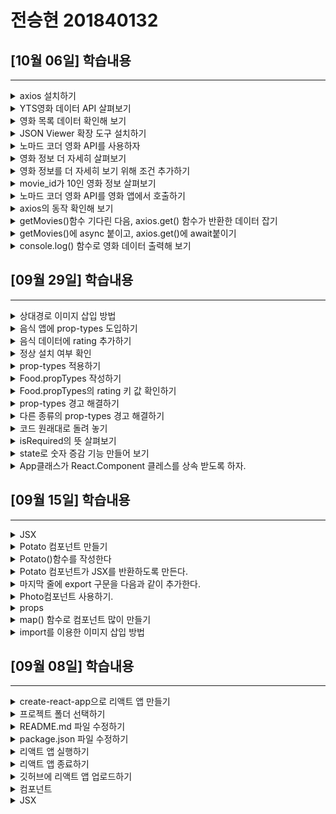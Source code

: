 # 전승현 201840132 

##  [10월 06일] 학습내용
------

<details>
<summary>axios 설치하기</summary>

1. javascript에서는 영화 데이터를 로딩 할 때 fetch()함수를 사용한다. 
2. 하지만 이 시간은 javascript시간이 아님으로 그 대신 axios를 사용하도록 한다.
3. public 폴더에 images폴더를 생성한다
4. 터미널에서 다음과 같이 입력하여 axios를 설치한다.
~~~
> npm install axios
~~~


</details>

<details>
<summary>  YTS영화 데이터 API 살펴보기</summary>

1. 브라우저 주소창에 yts.lt/api 라고 입력하고, YTS영화 데이터 API 사이트에 접속해 보자.
2. 앞으로 사용할 API는 'List Movies API'이다.
3. List Movies를 클릭한다. 로그인 하지 않아도 된다.
4. API는 특정 주소를 입력하면 그 주소에 맞는 결과를 보내 준다.
5. 조건도 붙일 수 있도록 제공한다.
6. 우리는 Endpoint의 가장 위에 있는 주소를 사용한다. 이 주소는 최신 영화 20개에 대한 데이터를 기
본으로 보내 준다



</details>


<details>
<summary>영화 목록 데이터 확인해 보기</summary>

1. • 브라우저에서 Endpoint의 주소 중 json으로 끝나는 주소를 입력한다.
2. • min스타일로 제공되기 때문에 보기가 아주 불편하다.



</details>

<details>
<summary> JSON Viewer 확장 도구 설치하기</summary>

1. JSON Viewer라는 확장 도구를 설치하면 정상적으로 볼 수 있다.
2. 크롬 웹스토어에서 JSON Viewer라고 검색하고 설치한다



</details>

<details>
<summary>노마드 코더 영화 API를 사용하자</summary>

1. API GitHub에 접속해 보면 README.md 소개 글에 다음과 같은 내용이 있다
2. YTS의 endpoint /list_movies.json을 사용하려면 yts-proxy.now.sh에 /list_movies.json을 붙이
면 된다.
3. 만일 YTS의 다른 endpoint와 함께 노마드 코더 영화 API를 사용하려면,
yts-proxy.now.sh에 endpoint를 붙이면 된다.

</details>


<details>
<summary>영화 정보 더 자세히 살펴보기</summary>

1. 영화정보를 좀더 자세히 살펴보자
2. 주소창에 yts-proxy.now.sh/movie_details.json라고 접속하면 아무 것도 출력되지 않는다.
3. API가 movie_id라는 조건을 요구하기 때문이다.


</details>


<details>
<summary>영화 정보를 더 자세히 보기 위해 조건 추가하기</summary>

1. yts.mx/api#mivie_details에 접속하면
movie_details Endpoint는 movie_id가 필수임을 알
수 있다.
2. 즉 yts-proxy.now.sh/list_movies.json에 movie_id를
추가해야 한다.
3. Example에 있는 주소를 보면 movie_id를 어떻게 추가
하는지 알 수 있다.


</details>

<details>
<summary> movie_id가 10인 영화 정보 살펴보기</summary>

1. yts-proxy.now.sh/list_movies.json?movie_id=10 이하고 접속하면 아이디가 10인 영화의 자세
한 정보를 볼 수 있다.



</details>


<details>
<summary>노마드 코더 영화 API를 영화 앱에서 호출하기</summary>

1. API를 사용하려면 axios를 import한 다음, componentDidMount()함수에서 axios로 API를 호출
하면 된다
2. axios.get()함수의 인자에 URL을 전달하여 API를 호출했다
3. setTimeout은 이제 사용할 필요가 없으니 삭제한다.
4. 실행해 보면 여전히 Loading... 이라고만 나온다.

</details>

<details>
<summary>axios의 동작 확인해 보기</summary>

1. axios가 동작하는지 살펴보자.
2. network탭을 열고 브라우저 새로고침(Ctrl+F5)을 한다
3. name이라는 항목에 list_movies.json이라고 나온 부분이 바로 axios가 API를 호출해서 발생한 것
이다.

</details>

<details>
<summary>getMovies()함수 기다린 다음, axios.get() 함수가 반환한 데이터 잡기</summary>

1. getMovies()함수를 만들고, 이 함수 안에서 axios.get()이 실행하도록 한다.
2. axios.get()의 return값은 movies에 저장한다. 
3. componentDidMount()함수가 실행되면 this.getMovie()가 실행된다
4. 이때 자바스크립트에게 getMovies()함수는 시간이 필요하다는 것을 알려야 하는데 이때 사용되는
것이 async, await 이다.

</details>


<details>
<summary> getMovies()에 async 붙이고, axios.get()에 await붙이기</summary>

1. 시간이 필요하다는 것을 알리기 위해서는 async, await 키워드가 필요하다. 
2. 자바스크립트에게 시간이 필요하다는 것을 알리려면 async를 ()앞에 붙이고,
3. 실제 시간이 필요한 대상인 axios.get()함수 에는 await을 붙인다.


</details>

<details>
<summary>  console.log() 함수로 영화 데이터 출력해 보기 </summary>

1. 앞에서 우리가 작업한 결과로 API가 보내준 데이터는 movies에 들어가 있을 것이다. 
2. console을 통해 출력해 보자.


</details>

##  [09월 29일] 학습내용
------

<details>
<summary>상대경로 이미지 삽입 방법</summary>

1. 교재에서의 이미지 삽입은 절대 경로를 사용했다. 상대 경로로 삽입할 때는 어떻게 하면 될까?
2. Import를 사용하는 방법도 있지만 이미지가 많을 경우는 코드가 길어져 적합하지 않다.
3. public 폴더에 images폴더를 생성한다
4. 그리고 필요한 곳에 
~~~
<img src=“image/[이미지 이름]”> 
~~~
형태로 태그를 작성하면 된다.

</details>

<details>
<summary> 음식 앱에 prop-types 도입하기</summary>

1. 정의한 props의 값이 컴포넌트에 제대로 전달되지 않으면 어떻게 해야 할까?
2. Picture props에 {dish.image}가 아닌 {true}를 전달하면 어떻게 될까?
3. 여러가지 이유로 원하는 대로 이미지 등이 나오지 않을 때 이를 검사할 수 있는 방법은 없을까?
4.  이번 절에서는 이 검사 방법에 대해 알아 보도록 한다.

~~~
import React from 'react';
~~~

</details>


<details>
<summary>음식 데이터에 rating 추가하기</summary>

1. • foodLike 배열의 각 요소에 rating(평점)을 추가한다
2. • Rating props를 Food 컴포넌트에 전달하면서 이 값을 검사해 보기로 한다
3. • 그러기 위해서는 props의 자료형을 검사할 수 있도록 만들어 주는 prop-types라는 도구가 필요하
다.
4. • 다음 액션에서는 도구를 설치해 본다.


</details>

<details>
<summary>정상 설치 여부 확인</summary>

1. Package.json 파일을 열어 dependencies 키에 있는 값을 살펴보자
2. Prop-types가 등록되어 있으면 설치가 정상적으로 된 것이다
3. Prop-types는 컴포넌트가 전달받은 props가 원하는 값인지 확인해 주는 역할을 한다
4. prop-types를 통해 미리 ‘Food 컴포넌트는 반드시 picture props가 전달되야 한다’고 정의할 수 있
다.


</details>

<details>
<summary> prop-types 적용하기</summary>

1. import PropTypes from ‘prop-types’; 를 App.js 파일 맨 위에 추가해 주자.
2. 그리고 ration props를 Food 컴포넌트에 전달하자. 
3. 아직 prop-types를 적용한 상태는 아니다.

</details>


<details>
<summary>Food.propTypes 작성하기</summary>

1. 이제 prop-types를 적용해 보자.
2. Food.propType에 객체를 적어 주기만 하면 된다.
3. 모든 props는 문자열이고 반드시 있어야 한다는 조건을 추가해 보자.
4. 실행하면 별 문제가 없어 보이지만, 콘솔 탭을 확인해 보면 경고 메시지가 보인다.

</details>


<details>
<summary>Food.propTypes의 rating 키 값 확인하기</summary>

1. isRequired는 필요하다는 뜻 이다.
2. rating에는 string이라는 자료형이 반드시 필요하다’는 이야기 이다.


</details>

<details>
<summary> prop-types 경고 해결하기</summary>

1. rating: PropTypes.string.isRequired 대신 rating: PropTypes.number.isRequired 로 교체
2. Console탭을 확인해 보면 prop type 경고 메시지가 사라져 있다


</details>


<details>
<summary>다른 종류의 prop-types 경고 해결하기</summary>

1. Picture props의 이름을 image로 바꿔보자.
2. 화면에 사진이 나오지 않게 된다
3. Console 탭을 살펴보면 그 이유를 알 수 있다.
4. Food 컴포넌트에 picture라는 이름의 props가 필요한데, 그 값이 undefined다.

</details>

<details>
<summary>코드 원래대로 돌려 놓기</summary>

1. 이럴 경우도 props오류가 발생한 다는 생각하며, 오류 메시지를 눈으로 익혀 둔다.

</details>

<details>
<summary>isRequired의 뜻 살펴보기</summary>

1. rating props는 필수가 아니어도 되는 항목이다.
2. 다만 값이 전달되는 경우 자료형이 number이기는 해야 한다.

</details>


<details>
<summary> state로 숫자 증감 기능 만들어 보기</summary>

1. props는 정적인 데이터만 다룰 수 있다.
2. state는 동적인 데이터를 다루기 위해 사용된다
3. state는 class형 컴포넌트에서 사용된다.
4. 기존의 App.js는 04-App.js로 이름을 바꾸고 새로운 App.js 파일을 생성한다.

</details>

<details>
<summary> App클래스가 React.Component 클레스를 상속 받도록 하자. </summary>

1. class를 `React.Component`로 상속받아 생성한다.
2. `React.Component` 클래스는 500여 줄이 넘는 코드
로 여러가지 기능이 이미 구현되어 있기 때문에 사용하
기에 편리하다.
3. import할 때 `{Component}`를 써주면 extends에서
`React.`을 생략할 수 있다.

</details>

## [09월 15일] 학습내용
------

<details>
<summary>JSX</summary>

1. 컴포넌트는 자바스크립트와 HTML을 조합한 JSX라는 문법을 사용해서 만든다.
2. JSX의 문법은 JS와 HTML 문법의 조합한 것으로 사용하다 보면 자연스럽게 익힐 수 있다.

</details>

<details>
<summary>Potato 컴포넌트 만들기</summary>

1. src폴더 안에 Potato.js라는 이름의 새 파일을 만든다.
2. 첫 글자는 반드시 대문자를 사용한다
3. Import 구문을 입력해야 리액트가 JSX를 이해할 수 있으니 반드시 입력한다.

~~~
import React from 'react';
~~~

</details>


<details>
<summary>Potato()함수를 작성한다</summary>

~~~
import React from 'react';
function Potato() {

}
~~~


</details>

<details>
<summary>Potato 컴포넌트가 JSX를 반환하도록 만든다.</summary>

~~~
import React from 'react';
function Potato() {
    return <h3>I love potato</h3>;
}
~~~

</details>

<details>
<summary>마지막 줄에 export 구문을 다음과 같이 추가한다.</summary>

~~~
import React from 'react';
function Potato() {
    return <h3>I love potato</h3>;
}

export default Potato;
~~~

</details>


<details>
<summary>Photo컴포넌트 사용하기.</summary>

1. Export구문을 추가하면 다른 파일에서 해당 컴포넌트를 사용할 수 있다.
2. 교재의 액션06 처럼 코딩하는 경우 오류가 발생한다.

~~~
ReactDOM.render(<App />, document.getElementById('root'));
-> ReactDOM.render(<App /><Potato />, document.getElementById('root'));
~~~

</details>


<details>
<summary>props</summary>

- Props란 컴포넌트에서 컴포넌트로 전달하는 데이터를 말한다. 함수의 매개변수 역할을 하는 것이다.<br>
 따라서 props를 사용하면 컴포넌트를 효율적으로 사용할 수 있다.


</details>

<details>
<summary>map() 함수로 컴포넌트 많이 만들기</summary>

1. 이제 앞서 만든 foodLike에 있는 데이터로 컴포넌트를 여러 개 만든다.
2. 이때 사용되는 함수가 JS의 map()이다.
3. 이번 절에서는 map()함수의 동작을 크롬 개발자 도구의 console을 통해 살펴본다

</details>


<details>
<summary>import를 이용한 이미지 삽입 방법</summary>

1. 교재에서의 이미지 삽입은 절대 경로를 사용했다. 상대 경로로 삽입할 때는 어떻게 하면 될까?
2. 먼저 알아 둬야 할 것은 src폴더 내부에 이미지를 저장해야 한다는 것이다.
3. 그리고 상대 경로 삽입 방법은 2가지가 있는데 한가지는 import를 사용하는 방법과 require를 사용하는 방법이다.
4. 여기서는 import방법을 설명한다.
5. img01은 별칭이고 실제 이미지의 위치는 /src/images/1.jpg이다. 반드시 src 아래 두어야 한다.
6. 그리고 실제 사용한 때는 img01로 사용한다.

~~~
import img01 from './images/1.jpg'
~~~
</details>




##  [09월 08일] 학습내용
-------
<details>
<summary>create-react-app으로 리액트 앱 만들기</summary>

1. 명령 프롬프트를 실행한 다음 리액트 앱을 만들고 싶은 디렉토리로 이동해서 다음과 같이 명령을 실행한다.

2. 작업 디렉토리를 미리 만들고 실행하는 것이 작업하기가 편하다.
3. 앱의 이름은 자유롭게 해도 되지만 여기서는 movie_app_2021으로 통일한다.
4. 이제 다음과 같이 명령을 실행하면 작업 디렉토리 안에 앱 이름 디렉토리가 자동으로 생성되고 그 안에 필요한 파일들을 자동으로 설치해준다.

5. 명령은> npx create-react-app movie_app_2021

6. install중에 warning이 발생하지만 상관없다.

</details>

<details>
<summary>프로젝트 폴더 선택하기</summary>

1. 폴더를 선택하고 진행했으면 movie_app_2021폴더를 펼쳐 내용을 살펴본다

2. 만일 미리 열지 않았으면 File > Open Folder...메뉴를 선택하고 열면 된다


</details>

</details>

<details>
<summary>README.md 파일 수정하기</summary>

1. README.md 파일의 내용을 모두 지우고, 아래와 같이 입력한 후 저장한다.

2. README.md 파일은 1학기때와 같이 가장 위에 이름과 학번이 오게 하고,
다음 줄부터 날짜를 쓴 다음 매주 학습내용을 작성한다.

3. 가장 최근의 내용이 가장 위로 올라오게 작성한다.


</details>

<details>
<summary>package.json 파일 수정하기</summary>

1. test, eject 명령어는 사용하지 않기 때문에 삭제 한다. 그리고 파일을 저장한다.

</details>

<details>
<summary>리액트 앱 실행하기</summary>

1. 명령 프롬프트에서 프로젝트 폴더로 이동한 다음, >npm start로 앱을 실행한다

2. Terminal을 이용 할 때는 경로를 주의해야 한다.

3. 웹브라우저에 리액트 로고가 나타나면 정상적으로 프로젝트가 생성된 것이다.

</details>


<details>
<summary>리액트 앱 종료하기</summary>

1. App 실행되면 웹브라우저에 다음 화면이 나타난다.

2. App을 종료하려면 프롬프트에서 Ctrl + c를 누른다

</details>

<details>
<summary>깃허브에 리액트 앱 업로드하기</summary>

1. 로컬 저장소 초기화하기
+ 교재에는 구체적인 설명이 나와 있지 않으나 프로젝트 자체의 용량은 크지 않치만 node_modules 폴더에 파일이 많아 업로드,
복사, 삭제 시에 시간이 많이 소요된다.

+ 또한 필요한 것은 새로 작성된 source이기 때문에 node_modules폴더를 제외하도록.gitignore파일을 작성한다

+ VScode를 사용할 경우 좌측하단의 구름 아이콘을 클릭하면 바로 push가 가능하다.

+ 교재에서는 루트 폴더라고 하는데, 이는 프로젝트의 루트를 말하는 것이다. 교재 전체에서 그렇게 사
용하고 있으니 주의해야 한다.

2. 깃허브에 저장소 만들기

3. 깃허브 저장소에 리액트 앱 업로드하기

4. 깃허브 저장소 확인하기

</details>


<details>
<summary>컴포넌트</summary>

1. function으로 정의 내린 곳을 컴포넌트라고 한다

2. 아래 코드를 살펴보면 App()함수가 정의되어 있고, 함수는 html문서를 return해 주고 있다. 리액트에서는 이것을 "App컴포넌트를 정의했다"고한다.

</details>


<details>
<summary>JSX</summary>

1. 컴포넌트는 자바스크립트와 HTML을 조합한 JSX라는 문법을 사용해서 만든다

2. JSX의 문법은 JS와 HTML 문법의 조합한 것으로 사용하다 보면 자연스럽게 익힐 수 있다.

</details>

